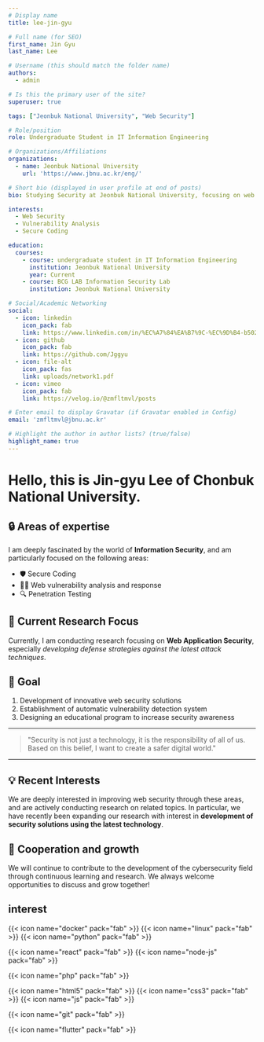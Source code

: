 ```yaml
---
# Display name
title: lee-jin-gyu

# Full name (for SEO)
first_name: Jin Gyu
last_name: Lee

# Username (this should match the folder name)
authors:
  - admin

# Is this the primary user of the site?
superuser: true

tags: ["Jeonbuk National University", "Web Security"]

# Role/position
role: Undergraduate Student in IT Information Engineering

# Organizations/Affiliations
organizations:
  - name: Jeonbuk National University
    url: 'https://www.jbnu.ac.kr/eng/'

# Short bio (displayed in user profile at end of posts)
bio: Studying Security at Jeonbuk National University, focusing on web security, vulnerability analysis, and secure coding.

interests:
  - Web Security
  - Vulnerability Analysis
  - Secure Coding

education:
  courses:
    - course: undergraduate student in IT Information Engineering
      institution: Jeonbuk National University
      year: Current
    - course: BCG LAB Information Security Lab
      institution: Jeonbuk National University

# Social/Academic Networking
social:
  - icon: linkedin
    icon_pack: fab
    link: https://www.linkedin.com/in/%EC%A7%84%EA%B7%9C-%EC%9D%B4-b5027b331/
  - icon: github
    icon_pack: fab
    link: https://github.com/Jggyu
  - icon: file-alt
    icon_pack: fas
    link: uploads/network1.pdf
  - icon: vimeo
    icon_pack: fab
    link: https://velog.io/@zmfltmvl/posts

# Enter email to display Gravatar (if Gravatar enabled in Config)
email: 'zmfltmvl@jbnu.ac.kr'

# Highlight the author in author lists? (true/false)
highlight_name: true
---
```


# Hello, this is Jin-gyu Lee of Chonbuk National University.

## 🔒 Areas of expertise

I am deeply fascinated by the world of **Information Security**, and am particularly focused on the following areas:

- 🛡️ Secure Coding
- 🕵️‍♂️ Web vulnerability analysis and response
- 🔍 Penetration Testing

## 🎯 Current Research Focus

Currently, I am conducting research focusing on **Web Application Security**, especially *developing defense strategies against the latest attack techniques*.

## 🚀 Goal

1. Development of innovative web security solutions
2. Establishment of automatic vulnerability detection system
3. Designing an educational program to increase security awareness

---

> "Security is not just a technology, it is the responsibility of all of us. Based on this belief, I want to create a safer digital world."

---

## 💡 Recent Interests

We are deeply interested in improving web security through these areas, and are actively conducting research on related topics. In particular, we have recently been expanding our research with interest in **development of security solutions using the latest technology**.

## 🤝 Cooperation and growth

We will continue to contribute to the development of the cybersecurity field through continuous learning and research. We always welcome opportunities to discuss and grow together!

## interest

{{< icon name="docker" pack="fab" >}}
{{< icon name="linux" pack="fab" >}}
{{< icon name="python" pack="fab" >}}

{{< icon name="react" pack="fab" >}}
{{< icon name="node-js" pack="fab" >}}

{{< icon name="php" pack="fab" >}}

{{< icon name="html5" pack="fab" >}}
{{< icon name="css3" pack="fab" >}}
{{< icon name="js" pack="fab" >}}

{{< icon name="git" pack="fab" >}}

{{< icon name="flutter" pack="fab" >}}
